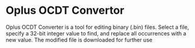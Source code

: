 # Oplus OCDT Convertor
Oplus OCDT Converter is a tool for editing binary (.bin) files. Select a file, specify a 32-bit integer value to find, and replace all occurrences with a new value. The modified file is downloaded for further use
